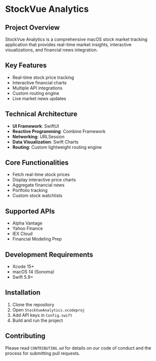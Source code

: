 # StockVue Analytics

## Project Overview
StockVue Analytics is a comprehensive macOS stock market tracking application that provides real-time market insights, interactive visualizations, and financial news integration.

## Key Features
- Real-time stock price tracking
- Interactive financial charts
- Multiple API integrations
- Custom routing engine
- Live market news updates

## Technical Architecture
- **UI Framework**: SwiftUI
- **Reactive Programming**: Combine Framework
- **Networking**: URLSession
- **Data Visualization**: Swift Charts
- **Routing**: Custom lightweight routing engine



## Core Functionalities
- Fetch real-time stock prices
- Display interactive price charts
- Aggregate financial news
- Portfolio tracking
- Custom stock watchlists

## Supported APIs
- Alpha Vantage
- Yahoo Finance
- IEX Cloud
- Financial Modeling Prep

## Development Requirements
- Xcode 15+
- macOS 14 (Sonoma)
- Swift 5.9+

## Installation
1. Clone the repository
2. Open `StockVueAnalytics.xcodeproj`
3. Add API keys in `Config.swift`
4. Build and run the project

## Contributing
Please read `CONTRIBUTING.md` for details on our code of conduct and the process for submitting pull requests.
